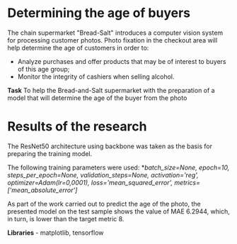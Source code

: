 # Determining the age of buyers

The chain supermarket "Bread-Salt" introduces a computer vision system for processing customer photos. Photo fixation in the checkout area will help determine the age of customers in order to:

- Analyze purchases and offer products that may be of interest to buyers of this age group;
- Monitor the integrity of cashiers when selling alcohol.

**Task**
To help the Bread-and-Salt supermarket with the preparation of a model that will determine the age of the buyer from the photo

# Results of the research

The ResNet50 architecture using backbone was taken as the basis for preparing the training model.

The following training parameters were used:
**batch_size=None, epoch=10, steps_per_epoch=None, validation_steps=None,
activation='reg', optimizer=Adam(lr=0,0001), loss='mean_squared_error', metrics=['mean_absolute_error']*

As part of the work carried out to predict the age of the photo, the presented model on the test sample shows the value of MАЕ 6.2944, which, in turn, is lower than the target metric 8.

**Libraries** - matplotlib, tensorflow
